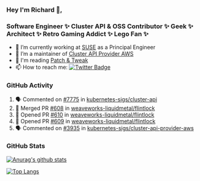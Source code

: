 ### Hey I'm Richard 👋, 

<h3 align="left">Software Engineer ✨ Cluster API & OSS Contributor ✨ Geek ✨ Architect ✨ Retro Gaming Addict ✨ Lego Fan ✨</h3>

- 🔭 I’m currently working at [SUSE](https://www.suse.com/) as a Principal Engineer
- 👯 I’m a maintainer of [Cluster API Provider AWS](https://github.com/kubernetes-sigs/cluster-api-provider-aws)
- 💬 I'm reading [Patch & Tweak](https://bjooks.com/products/patch-tweak-exploring-modular-synthesis)
- 📫 How to reach me: [![Twitter Badge](https://img.shields.io/badge/-@fruit_case-00acee?style=flat&logo=Twitter&logoColor=white)](https://twitter.com/intent/follow?screen_name=fruit_case "Follow on Twitter")

### GitHub Activity 

<!--START_SECTION:activity-->
1. 🗣 Commented on [#7775](https://github.com/kubernetes-sigs/cluster-api/issues/7775) in [kubernetes-sigs/cluster-api](https://github.com/kubernetes-sigs/cluster-api)
2. 🎉 Merged PR [#608](https://github.com/weaveworks-liquidmetal/flintlock/pull/608) in [weaveworks-liquidmetal/flintlock](https://github.com/weaveworks-liquidmetal/flintlock)
3. 💪 Opened PR [#610](https://github.com/weaveworks-liquidmetal/flintlock/pull/610) in [weaveworks-liquidmetal/flintlock](https://github.com/weaveworks-liquidmetal/flintlock)
4. 💪 Opened PR [#609](https://github.com/weaveworks-liquidmetal/flintlock/pull/609) in [weaveworks-liquidmetal/flintlock](https://github.com/weaveworks-liquidmetal/flintlock)
5. 🗣 Commented on [#3935](https://github.com/kubernetes-sigs/cluster-api-provider-aws/issues/3935) in [kubernetes-sigs/cluster-api-provider-aws](https://github.com/kubernetes-sigs/cluster-api-provider-aws)
<!--END_SECTION:activity-->

### GitHub Stats

[![Anurag's github stats](https://github-readme-stats.vercel.app/api?username=richardcase&count_private=true&show_icons=true)](https://github.com/anuraghazra/github-readme-stats)

[![Top Langs](https://github-readme-stats.vercel.app/api/top-langs/?username=richardcase&hide=html&layout=compact)](https://github.com/anuraghazra/github-readme-stats)
